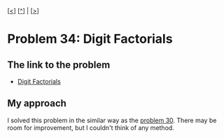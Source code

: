 \[[<](./p0033.md)] \[[^](../README.md)] | \[[>](./p0035.md)]

# Problem 34: Digit Factorials

## The link to the problem

- [Digit Factorials](https://projecteuler.net/problem=34)

## My approach

I solved this problem in the similar way as the [problem 30](./p0030.md).
There may be room for improvement, but I couldn't think of any method.

